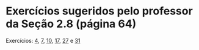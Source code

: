# Exercícios sugeridos pelo professor da Seção 2.8 (página 64)

Exercícios: [4](EX4), [7](Ex7), [10](Ex10), [17](Ex17), [27](Ex27) e [31](Ex31)